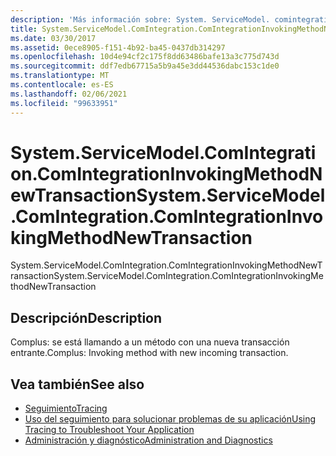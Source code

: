 ```yaml
---
description: 'Más información sobre: System. ServiceModel. comintegration. ComIntegrationInvokingMethodNewTransaction'
title: System.ServiceModel.ComIntegration.ComIntegrationInvokingMethodNewTransaction
ms.date: 03/30/2017
ms.assetid: 0ece8905-f151-4b92-ba45-0437db314297
ms.openlocfilehash: 10d4e94cf2c175f8dd63486bafe13a3c775d743d
ms.sourcegitcommit: ddf7edb67715a5b9a45e3dd44536dabc153c1de0
ms.translationtype: MT
ms.contentlocale: es-ES
ms.lasthandoff: 02/06/2021
ms.locfileid: "99633951"
---
```

# <a name="systemservicemodelcomintegrationcomintegrationinvokingmethodnewtransaction"></a><span data-ttu-id="11588-103">System.ServiceModel.ComIntegration.ComIntegrationInvokingMethodNewTransaction</span><span class="sxs-lookup"><span data-stu-id="11588-103">System.ServiceModel.ComIntegration.ComIntegrationInvokingMethodNewTransaction</span></span>

<span data-ttu-id="11588-104">System.ServiceModel.ComIntegration.ComIntegrationInvokingMethodNewTransaction</span><span class="sxs-lookup"><span data-stu-id="11588-104">System.ServiceModel.ComIntegration.ComIntegrationInvokingMethodNewTransaction</span></span>  
  
## <a name="description"></a><span data-ttu-id="11588-105">Descripción</span><span class="sxs-lookup"><span data-stu-id="11588-105">Description</span></span>  

 <span data-ttu-id="11588-106">Complus: se está llamando a un método con una nueva transacción entrante.</span><span class="sxs-lookup"><span data-stu-id="11588-106">Complus: Invoking method with new incoming transaction.</span></span>  
  
## <a name="see-also"></a><span data-ttu-id="11588-107">Vea también</span><span class="sxs-lookup"><span data-stu-id="11588-107">See also</span></span>

- [<span data-ttu-id="11588-108">Seguimiento</span><span class="sxs-lookup"><span data-stu-id="11588-108">Tracing</span></span>](index.md)
- [<span data-ttu-id="11588-109">Uso del seguimiento para solucionar problemas de su aplicación</span><span class="sxs-lookup"><span data-stu-id="11588-109">Using Tracing to Troubleshoot Your Application</span></span>](using-tracing-to-troubleshoot-your-application.md)
- [<span data-ttu-id="11588-110">Administración y diagnóstico</span><span class="sxs-lookup"><span data-stu-id="11588-110">Administration and Diagnostics</span></span>](../index.md)
